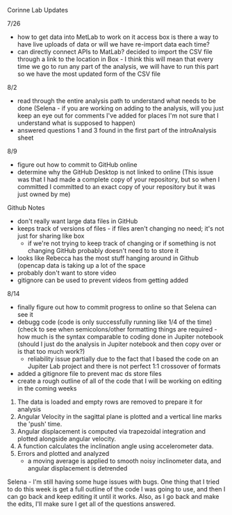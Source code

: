 Corinne Lab Updates

7/26
- how to get data into MetLab to work on it
    access box
is there a way to have live uploads of data or will we have re-import
data each time?
- can directly connect APIs to MatLab?
decided to import the CSV file through a link to the location in Box - I
think this will mean that every time we go to run any part of the analysis,
we will have to run this part so we have the most updated form of the CSV
file

8/2
- read through the entire analysis path to understand what needs to be done
(Selena - if you are working on adding to the analysis, will you just keep
an eye out for comments I've added for places I'm not sure that I understand
what is supposed to happen)
- answered questions 1 and 3 found in the first part of the introAnalysis sheet

8/9
- figure out how to commit to GitHub online
- determine why the GitHub Desktop is not linked to online (This issue was 
that I had made a complete copy of your repository, but so when I committed
I committed to an exact copy of your repository but it was just owned by me)

Github Notes
- don't really want large data files in GitHub
- keeps track of versions of files - if files aren't changing no need; it's
not just for sharing like box
    - if we're not trying to keep track of changing or if something is not
        changing GitHub probably doesn't need to to store it
- looks like Rebecca has the most stuff hanging around in Github (opencap data
is taking up a lot of the space
- probably don't want to store video
- gitignore can be used to prevent videos from getting added

8/14
- finally figure out how to commit progress to online so that Selena can see
it
- debugg code (code is only successfully running like 1/4 of the time)
(check to see when semicolons/other formatting things are required - how much
is the syntax comparable to coding done in Jupiter notebook (should I just do
the analysis in Jupiter notebook and then copy over or is that too much work?)
    - reliability issue partially due to the fact that I based the code on an
        Jupiter Lab project and there is not perfect 1:1 crossover of formats
- added a gitignore file to prevent mac ds store files
- create a rough outline of all of the code that I will be working on editing
in the coming weeks
1) The data is loaded and empty rows are removed to prepare it for analysis
2) Angular Velocity in the sagittal plane is plotted and a vertical line marks
the 'push' time.
3) Angular displacement is computed via trapezoidal integration and plotted alongside
angular velocity.
4) A function calculates the inclination angle using accelerometer data.
5) Errors and plotted and analyzed
    - a moving average is applied to smooth noisy inclinometer data, and angular
        displacement is detrended

Selena - I'm still having some huge issues with bugs. One thing that I tried
to do this week is get a full outline of the code I was going to use, and then
I can go back and keep editing it until it works. Also, as I go back and make
the edits, I'll make sure I get all of the questions answered.
